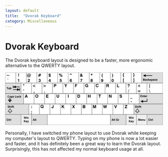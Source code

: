 ```yaml
---
layout: default
title:  "Dvorak Keyboard"
category: Miscellaneous
---
```


# Dvorak Keyboard
The Dvorak keyboard layout is designed to be a faster, more ergonomic
alternative to the QWERTY layout.

![Dvorak Keyboard](/assets/kb/dvorak.svg)

Personally, I have switched my phone layout to use Dvorak while
keeping my computer's layout to QWERTY. Typing on my phone is now
a lot easier and faster, and it has definitely been a great way to
learn the Dvorak layout. Surprisingly, this has not affected my
normal keyboard usage at all.
